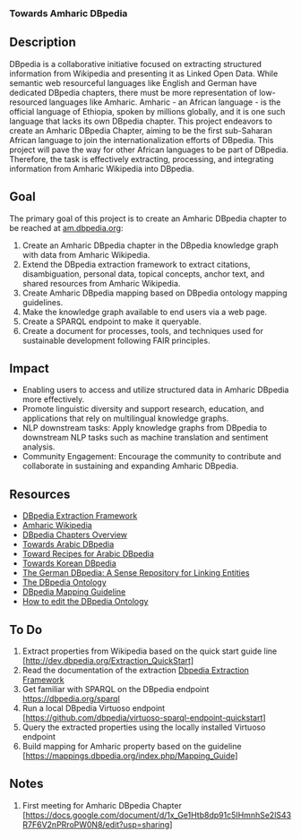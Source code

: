 ###  Towards Amharic DBpedia

## Description

DBpedia is a collaborative initiative focused on extracting structured information from Wikipedia and presenting it as Linked Open Data. While semantic web resourceful languages like English and German have dedicated DBpedia chapters, there must be more representation of low-resourced languages like Amharic. Amharic - an African language - is the official language of Ethiopia, spoken by millions globally, and it is one such language that lacks its own DBpedia chapter. This project endeavors to create an Amharic DBpedia Chapter, aiming to be the first sub-Saharan African language to join the internationalization efforts of DBpedia. This project will pave the way for other African languages to be part of DBpedia. Therefore, the task is effectively extracting, processing, and integrating information from Amharic Wikipedia into DBpedia.

## Goal

The primary goal of this project is to create an Amharic DBpedia chapter to be reached at [am.dbpedia.org](http://am.dbpedia.org):

1. Create an Amharic DBpedia chapter in the DBpedia knowledge graph with data from Amharic Wikipedia.
2. Extend the DBpedia extraction framework to extract citations, disambiguation, personal data, topical concepts, anchor text, and shared resources from Amharic Wikipedia.
3. Create Amharic DBpedia mapping based on DBpedia ontology mapping guidelines.
4. Make the knowledge graph available to end users via a web page.
5. Create a SPARQL endpoint to make it queryable.
6. Create a document for processes, tools, and techniques used for sustainable development following FAIR principles.

## Impact

- Enabling users to access and utilize structured data in Amharic DBpedia more effectively.
- Promote linguistic diversity and support research, education, and applications that rely on multilingual knowledge graphs.
- NLP downstream tasks: Apply knowledge graphs from DBpedia to downstream NLP tasks such as machine translation and sentiment analysis.
- Community Engagement: Encourage the community to contribute and collaborate in sustaining and expanding Amharic DBpedia.

## Resources
- [DBpedia Extraction Framework](https://github.com/dbpedia/extraction-framework)
- [Amharic Wikipedia](https://am.wikipedia.org)
- [DBpedia Chapters Overview](https://www.dbpedia.org/members/chapter-overview/)
- [Towards Arabic DBpedia](https://www.researchgate.net/publication/260631680_A_Step_towards_the_Arabic_DBpedia)  
- [Toward Recipes for Arabic DBpedia](https://dl.acm.org/doi/pdf/10.1145/2539150.2539199)
- [Towards Korean DBpedia](https://www.researchgate.net/publication/221273110_Towards_a_Korean_DBpedia_and_an_Approach_for_Complementing_the_Korean_Wikipedia_based_on_DBpedia)
- [The German DBpedia: A Sense Repository for Linking Entities](https://link.springer.com/chapter/10.1007/978-3-642-28249-2_17)
- [The DBpedia Ontology](dbpedia.org/resources/ontology/)
- [DBpedia Mapping Guideline](https://mappings.dbpedia.org/index.php/Mapping_Guide)
- [How to edit the DBpedia Ontology](https://mappings.dbpedia.org/index.php/How_to_edit_the_DBpedia_Ontology)


## To Do
1. Extract properties from Wikipedia based on the quick start guide line [http://dev.dbpedia.org/Extraction_QuickStart]
2. Read the documentation of the extraction [Dbpedia Extraction Framework](https://github.com/dbpedia/extraction-framework)
3. Get familiar with SPARQL on the DBpedia endpoint https://dbpedia.org/sparql
4. Run a local DBpedia Virtuoso endpoint [https://github.com/dbpedia/virtuoso-sparql-endpoint-quickstart]
5. Query the extracted properties using the locally installed Virtuoso endpoint
6. Build  mapping for Amharic property based on the guideline [https://mappings.dbpedia.org/index.php/Mapping_Guide]

## Notes
1. First meeting for Amharic DBpedia Chapter [https://docs.google.com/document/d/1x_Ge1Htb8dp91c5IHmnhSe2lS43R7F6V2nPRroPW0N8/edit?usp=sharing]
 
   

